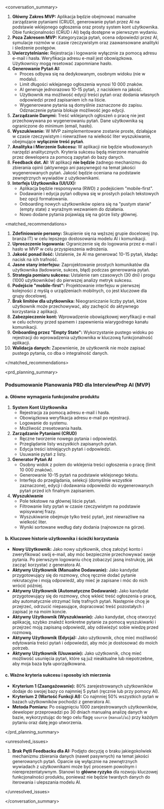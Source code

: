 <conversation_summary>

<decisions>

1. **Główny Zakres MVP:** Aplikacja będzie obejmować manualne zarządzanie pytaniami (CRUD), generowanie pytań przez AI na podstawie wklejonego ogłoszenia oraz prosty system kont użytkownika. Obie funkcjonalności (CRUD i AI) będą dostępne w pierwszym wydaniu.
2. **Poza Zakresem MVP:** Kategoryzacja pytań, ocena odpowiedzi przez AI, symulacje rozmów w czasie rzeczywistym oraz zaawansowane analityki i śledzenie postępów.
3. **Uwierzytelnianie:** Rejestracja i logowanie wyłącznie za pomocą adresu e-mail i hasła. Weryfikacja adresu e-mail jest obowiązkowa. Użytkownicy mogą resetować zapomniane hasło.
4. **Generowanie Pytań AI:**
    * Proces odbywa się na dedykowanym, osobnym widoku (nie w modalu).
    * Limit długości wklejanego ogłoszenia wynosi 10 000 znaków.
    * AI generuje jednorazowo 10-15 pytań, z naciskiem na jakość.
    * Użytkownik ma możliwość edycji treści pytań oraz dodania własnych odpowiedzi przed zapisaniem ich na liście.
    * Wygenerowane pytania są domyślnie zaznaczone do zapisu. Odznaczenie pytania blokuje możliwość jego edycji.
5. **Zarządzanie Danymi:** Treść wklejanych ogłoszeń o pracę nie jest przechowywana po wygenerowaniu pytań. Dane użytkownika są ograniczone do minimum (email, hasło).
6. **Wyszukiwanie:** W MVP zaimplementowane zostanie proste, działające w czasie rzeczywistym i niewrażliwe na wielkość liter wyszukiwanie, obejmujące **wyłącznie treść pytań**.
7. **Analityka i Mierzenie Sukcesu:** W aplikacji nie będzie wbudowanych narzędzi analitycznych. Kryteria sukcesu będą mierzone manualnie przez dewelopera za pomocą zapytań do bazy danych.
8. **Feedback dot. AI:** W aplikacji **nie będzie** żadnego mechanizmu do zbierania opinii (aktywnego ani pasywnego) na temat jakości wygenerowanych pytań. Jakość będzie oceniana na podstawie zewnętrznych wywiadów z użytkownikami.
9. **Interfejs Użytkownika (UI/UX):**
   * Aplikacja będzie responsywna (RWD) z podejściem "mobile-first".
   * Dodawanie i edycja pytań odbywa się w prostych polach tekstowych bez opcji formatowania.
   * Onboarding nowych użytkowników opiera się na "pustym stanie" (empty state) z wyraźnym wezwaniem do działania.
   * Nowo dodane pytania pojawiają się na górze listy głównej.
    
</decisions>

<matched_recommendations>

1.  **Zdefiniowanie persony:** Skupienie się na węższej grupie docelowej (np. branża IT) w celu lepszego dostosowania modelu AI i komunikacji.
2.  **Uproszczenie logowania:** Ograniczenie się do logowania przez e-mail i hasło w MVP w celu przyspieszenia wdrożenia.
3.  **Jakość ponad ilość:** Ustalenie, że AI ma generować 10-15 pytań, kładąc nacisk na ich trafność.
4.  **Jasne stany interfejsu:** Zaprojektowanie prostych komunikatów dla użytkownika (ładowanie, sukces, błąd) podczas generowania pytań.
5.  **Strategia pomiaru sukcesu:** Ustalenie ram czasowych (30 dni) i progu (1000 użytkowników) do pierwszej analizy metryk sukcesu.
6.  **Podejście "mobile-first":** Projektowanie interfejsu w pierwszej kolejności z myślą o urządzeniach mobilnych, co jest kluczowe dla grupy docelowej.
7.  **Brak limitów dla użytkownika:** Nieograniczanie liczby pytań, które użytkownik może przechowywać, aby zachęcić do aktywnego korzystania z aplikacji.
8.  **Zabezpieczenie kont:** Wprowadzenie obowiązkowej weryfikacji e-mail w celu ochrony przed spamem i zapewnienia wiarygodnego kanału komunikacji.
9.  **Onboarding przez "Empty State":** Wykorzystanie pustego widoku po rejestracji do wprowadzenia użytkownika w kluczową funkcjonalność aplikacji.
10. **Walidacja danych:** Zapewnienie, że użytkownik nie może zapisać pustego pytania, co dba o integralność danych.

</matched_recommendations>

<prd_planning_summary>

### Podsumowanie Planowania PRD dla InterviewPrep AI (MVP)

#### a. Główne wymagania funkcjonalne produktu

1.  **System Kont Użytkownika**
    * Rejestracja za pomocą adresu e-mail i hasła.
    * Obowiązkowa weryfikacja adresu e-mail po rejestracji.
    * Logowanie do systemu.
    * Możliwość zresetowania hasła.
2.  **Zarządzanie Pytaniami (CRUD)**
    * Ręczne tworzenie nowego pytania i odpowiedzi.
    * Przeglądanie listy wszystkich zapisanych pytań.
    * Edycja treści istniejących pytań i odpowiedzi.
    * Usuwanie pytań z listy.
3.  **Generator Pytań AI**
    * Osobny widok z polem do wklejenia treści ogłoszenia o pracę (limit 10 000 znaków).
    * Generowanie 10-15 pytań na podstawie wklejonego tekstu.
    * Interfejs do przeglądania, selekcji (domyślnie wszystkie zaznaczone), edycji i dodawania odpowiedzi do wygenerowanych pytań przed ich finalnym zapisaniem.
4.  **Wyszukiwanie**
    * Pole tekstowe na głównej liście pytań.
    * Filtrowanie listy pytań w czasie rzeczywistym na podstawie wpisywanej frazy.
    * Wyszukiwanie obejmuje tylko treść pytań, jest niewrażliwe na wielkość liter.
    * Wyniki sortowane według daty dodania (najnowsze na górze).

#### b. Kluczowe historie użytkownika i ścieżki korzystania

* **Nowy Użytkownik:** Jako nowy użytkownik, chcę założyć konto i zweryfikować swój e-mail, aby móc bezpiecznie przechowywać swoje pytania. Po pierwszym logowaniu chcę zobaczyć jasną instrukcję, jak zacząć korzystać z generatora AI.
* **Aktywny Użytkownik (Manualne Dodawanie):** Jako kandydat przygotowujący się do rozmowy, chcę ręcznie dodać pytanie rekrutacyjne i moją odpowiedź, aby mieć je zapisane i móc do nich wrócić później.
* **Aktywny Użytkownik (Automatyczne Dodawanie):** Jako kandydat przygotowujący się do rozmowy, chcę wkleić treść ogłoszenia o pracę, aby automatycznie otrzymać listę trafnych pytań. Następnie chcę je przejrzeć, odrzucić niepasujące, dopracować treść pozostałych i zapisać je na moim koncie.
* **Aktywny Użytkownik (Wyszukiwanie):** Jako kandydat, chcę otworzyć aplikację, szybko znaleźć konkretne pytanie za pomocą wyszukiwarki i przejrzeć moją zapisaną odpowiedź, aby odświeżyć sobie wiedzę przed rozmową.
* **Aktywny Użytkownik (Edycja):** Jako użytkownik, chcę mieć możliwość edytowania treści pytań i odpowiedzi, aby móc je dostosować do moich potrzeb.
* **Aktywny Użytkownik (Usuwanie):** Jako użytkownik, chcę mieć możliwość usunięcia pytań, które są już nieaktualne lub niepotrzebne, aby moja baza była uporządkowana.

#### c. Ważne kryteria sukcesu i sposoby ich mierzenia

* **Kryterium 1 (Zaangażowanie):** 80% zarejestrowanych użytkowników dodaje do swojej bazy co najmniej 5 pytań (ręcznie lub przy pomocy AI).
* **Kryterium 2 (Wartość Funkcji AI):** Co najmniej 50% wszystkich pytań w bazach użytkowników pochodzi z generatora AI.
* **Metoda Pomiaru:** Po osiągnięciu 1000 zarejestrowanych użytkowników, deweloper przeprowadzi po 30 dniach manualną analizę danych w bazie, wykorzystując do tego celu flagę `source` (`manual`/`ai`) przy każdym pytaniu oraz datę jego utworzenia.

</prd_planning_summary>

<unresolved_issues>

1.  **Brak Pętli Feedbacku dla AI:** Podjęto decyzję o braku jakiegokolwiek mechanizmu zbierania danych (nawet pasywnych) na temat jakości generowanych pytań. Oparcie się wyłącznie na zewnętrznych wywiadach z użytkownikami może być procesem powolnym i niereprezentatywnym. Stanowi to **główne ryzyko** dla rozwoju kluczowej funkcjonalności produktu, ponieważ nie będzie twardych danych do iterowania i ulepszania modelu AI.

</unresolved_issues>

</conversation_summary>
